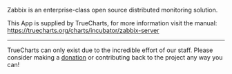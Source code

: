 Zabbix is an enterprise-class open source distributed monitoring solution.

This App is supplied by TrueCharts, for more information visit the manual: https://truecharts.org/charts/incubator/zabbix-server

---

TrueCharts can only exist due to the incredible effort of our staff.
Please consider making a [donation](https://truecharts.org/docs/about/sponsor) or contributing back to the project any way you can!
